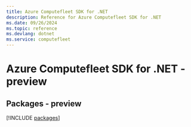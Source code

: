 ```yaml
---
title: Azure Computefleet SDK for .NET
description: Reference for Azure Computefleet SDK for .NET
ms.date: 09/26/2024
ms.topic: reference
ms.devlang: dotnet
ms.service: computefleet
---
```

# Azure Computefleet SDK for .NET - preview
## Packages - preview
[!INCLUDE [packages](computefleet-index.md)]